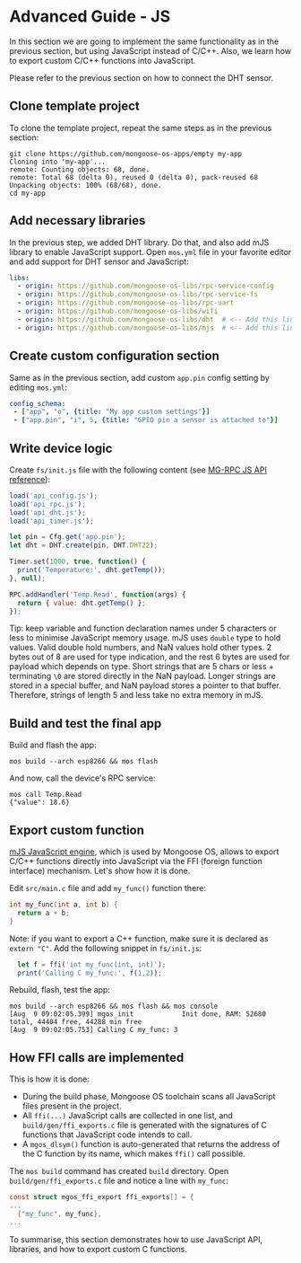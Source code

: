 # Advanced Guide - JS

In this section we are going to implement the same functionality as in the
previous section, but using JavaScript instead of C/C++. Also, we learn
how to export custom C/C++ functions into JavaScript.

Please refer to the previous section on how to connect the DHT sensor.

## Clone template project

To clone the template project, repeat the same steps as in the previous
section:

<pre class="command-line language-bash" data-user="chris" data-host="localhost" data-output="2-5"><code>git clone https://github.com/mongoose-os-apps/empty my-app
Cloning into 'my-app'...
remote: Counting objects: 68, done.
remote: Total 68 (delta 0), reused 0 (delta 0), pack-reused 68
Unpacking objects: 100% (68/68), done.
cd my-app</code></pre>

## Add necessary libraries

In the previous step, we added DHT library. Do that, and also add mJS library
to enable JavaScript support. Open `mos.yml` file in your
favorite editor and add support for DHT sensor and JavaScript:

```yaml
libs:
  - origin: https://github.com/mongoose-os-libs/rpc-service-config
  - origin: https://github.com/mongoose-os-libs/rpc-service-fs
  - origin: https://github.com/mongoose-os-libs/rpc-uart
  - origin: https://github.com/mongoose-os-libs/wifi
  - origin: https://github.com/mongoose-os-libs/dht  # <-- Add this line!
  - origin: https://github.com/mongoose-os-libs/mjs  # <-- Add this line!
```

## Create custom configuration section

Same as in the previous section, add custom `app.pin` config setting by
editing `mos.yml`:

```yaml
config_schema:
 - ["app", "o", {title: "My app custom settings"}]
 - ["app.pin", "i", 5, {title: "GPIO pin a sensor is attached to"}]
```

## Write device logic

Create `fs/init.js` file with the following content
(see [MG-RPC JS API reference](../mos/api/rpc/rpc-common.md#rpc-addhandler)):

```javascript
load('api_config.js');
load('api_rpc.js');
load('api_dht.js');
load('api_timer.js');

let pin = Cfg.get('app.pin');
let dht = DHT.create(pin, DHT.DHT22);

Timer.set(1000, true, function() {
  print('Temperature:', dht.getTemp());
}, null);

RPC.addHandler('Temp.Read', function(args) {
  return { value: dht.getTemp() };
});
```

Tip: keep variable and function declaration names under 5 characters or less
to minimise JavaScript memory usage.
mJS uses `double` type to hold values. Valid double hold numbers, and NaN values
hold other types. 2 bytes out of 8 are used for type indication, and the rest
6 bytes are used for payload which depends on type.
Short strings that are 5 chars or less + terminating `\0`
are stored directly in the NaN payload.
Longer strings are stored in a special buffer, and NaN payload stores a pointer
to that buffer. Therefore, strings of length 5 and less take no extra memory
in mJS.

## Build and test the final app

Build and flash the app:

<pre class="command-line language-bash" data-user="chris" data-host="localhost" data-output="2-100"><code>mos build --arch esp8266 && mos flash</code></pre>

And now, call the device's RPC service:

<pre class="command-line language-bash" data-user="chris" data-host="localhost" data-output="2-100"><code>mos call Temp.Read
{"value": 18.6}</code></pre>

## Export custom function

[mJS JavaScript engine](https://github.com/cesanta/mjs), which is used by
Mongoose OS, allows to export C/C++ functions directly into JavaScript
via the FFI (foreign function interface) mechanism. Let's show how it is
done.

Edit `src/main.c` file and add `my_func()` function there:

```c
int my_func(int a, int b) {
  return a + b;
}
```

Note: if you want to export a C++ function, make sure it is declared
as `extern "C"`. Add the following snippet in `fs/init.js`:

```javascript
  let f = ffi('int my_func(int, int)');
  print('Calling C my_func:', f(1,2));
```

Rebuild, flash, test the app:

<pre class="command-line language-bash" data-user="chris" data-host="localhost" data-output="2-100"><code>mos build --arch esp8266 && mos flash && mos console
[Aug  9 09:02:05.399] mgos_init            Init done, RAM: 52680 total, 44404 free, 44288 min free
[Aug  9 09:02:05.753] Calling C my_func: 3</code></pre>

## How FFI calls are implemented

This is how it is done:

- During the build phase, Mongoose OS toolchain scans all JavaScript files
  present in the project.
- All `ffi(...)` JavaScript calls are collected in one list, and
  `build/gen/ffi_exports.c` file is generated with the signatures of C
  functions that JavaScript code intends to call.
- A `mgos_dlsym()` function is auto-generated that returns the address
  of the C function by its name, which makes `ffi()` call possible.

The `mos build` command has created `build` directory. Open
`build/gen/ffi_exports.c` file and notice a line with `my_func`:

```c
const struct mgos_ffi_export ffi_exports[] = {
...
  {"my_func", my_func},
...
```

To summarise, this section demonstrates how to use JavaScript API, libraries,
and how to export custom C functions.
